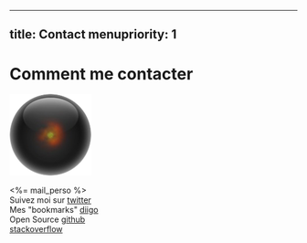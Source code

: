 ----- 
title: Contact
menupriority: 1
-----
# Comment me contacter

<img src="/n3blog/img/about/avatar.png" alt="Avatar" class="left"/>

<%= mail_perso %>  
  Suivez moi sur [twitter](http://twitter.com/yogsototh)  
  Mes "bookmarks" [diigo](http://diigo.com/profile/yogsototh)  
  Open Source [github](http://github.com/yogsototh)  
[stackoverflow](http://stackoverflow.com/users/40569/yogsototh)  
